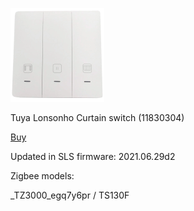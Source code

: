 ![icon](icon.png)

Tuya Lonsonho Curtain switch (11830304)

[Buy](http://alli.pub/5v8pen)

Updated in SLS firmware: 2021.06.29d2

Zigbee models:

_TZ3000_egq7y6pr / TS130F
